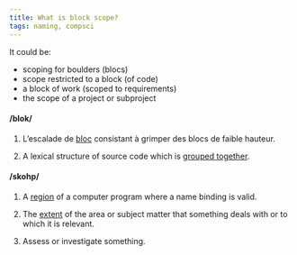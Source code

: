```yaml
---
title: What is block scope?
tags: naming, compsci
---
```

It could be:

* scoping for boulders (blocs)
* scope restricted to a block (of code)
* a block of work (scoped to requirements)
* the scope of a project or subproject

#### /blok/

1. L’escalade de [bloc](http://fr.wikipedia.org/wiki/Bloc_(escalade))
   consistant à grimper des blocs de faible hauteur.

2. A lexical structure of source code which is [grouped
   together](https://en.wikipedia.org/wiki/Block_(programming)).

#### /skohp/

1. A [region](http://en.wikipedia.org/wiki/Scope_(computer_science)) of
   a computer program where a name binding is valid.

2. The [extent](https://en.oxforddictionaries.com/definition/scope) of the area
   or subject matter that something deals with or to which it is relevant.

3. Assess or investigate something.


